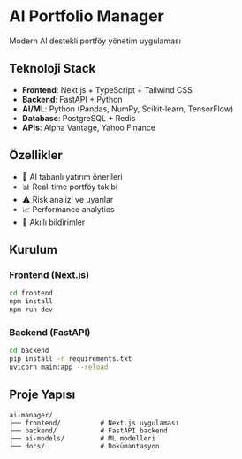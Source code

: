 # AI Portfolio Manager

Modern AI destekli portföy yönetim uygulaması

## Teknoloji Stack
- **Frontend**: Next.js + TypeScript + Tailwind CSS
- **Backend**: FastAPI + Python
- **AI/ML**: Python (Pandas, NumPy, Scikit-learn, TensorFlow)
- **Database**: PostgreSQL + Redis
- **APIs**: Alpha Vantage, Yahoo Finance

## Özellikler
- 🤖 AI tabanlı yatırım önerileri
- 📊 Real-time portföy takibi
- ⚠️ Risk analizi ve uyarılar
- 📈 Performance analytics
- 🔔 Akıllı bildirimler

## Kurulum

### Frontend (Next.js)
```bash
cd frontend
npm install
npm run dev
```

### Backend (FastAPI)
```bash
cd backend
pip install -r requirements.txt
uvicorn main:app --reload
```

## Proje Yapısı
```
ai-manager/
├── frontend/          # Next.js uygulaması
├── backend/           # FastAPI backend
├── ai-models/         # ML modelleri
└── docs/              # Dokümantasyon
```
